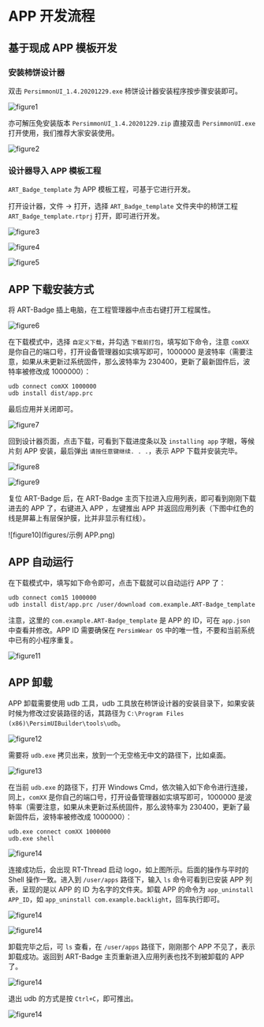 # APP 开发流程

## 基于现成 APP 模板开发

### 安装柿饼设计器

双击 `PersimmonUI_1.4.20201229.exe` 柿饼设计器安装程序按步骤安装即可。

![figure1](figures/设计器安装1.png)

亦可解压免安装版本 `PersimmonUI_1.4.20201229.zip` 直接双击 `PersimmonUI.exe` 打开使用，我们推荐大家安装使用。

![figure2](figures/免安装版本.png)

### 设计器导入 APP 模板工程

`ART_Badge_template` 为 APP 模板工程，可基于它进行开发。

打开设计器，文件 -> 打开，选择 `ART_Badge_template` 文件夹中的柿饼工程 `ART_Badge_template.rtprj` 打开，即可进行开发。

![figure3](figures/导入工程1.png)

![figure4](figures/导入工程2.png)

![figure5](figures/导入工程3.png)


## APP 下载安装方式

将 ART-Badge 插上电脑，在工程管理器中点击右键打开工程属性。

![figure6](figures/工程属性.png)

在下载模式中，选择 `自定义下载`，并勾选 `下载前打包`，填写如下命令，注意 `comXX` 是你自己的端口号，打开设备管理器如实填写即可，1000000 是波特率（需要注意，如果从未更新过系统固件，那么波特率为 230400，更新了最新固件后，波特率被修改成 1000000）：

```
udb connect comXX 1000000
udb install dist/app.prc
```

最后应用并关闭即可。

![figure7](figures/下载模式.png)

回到设计器页面，点击下载，可看到下载进度条以及 `installing app` 字眼，等候片刻 APP 安装，最后弹出 `请按任意键继续. . .`，表示 APP 下载并安装完毕。

![figure8](figures/下载APP1.png)

![figure9](figures/下载APP2.png)

复位 ART-Badge 后，在 ART-Badge 主页下拉进入应用列表，即可看到刚刚下载进去的 APP 了，右键进入 APP ，左键推出 APP 并返回应用列表（下图中红色的线是屏幕上有层保护膜，比并非显示有红线）。

![figure10](figures/示例 APP.png)

## APP 自动运行

在下载模式中，填写如下命令即可，点击下载就可以自动运行 APP 了：

```
udb connect com15 1000000
udb install dist/app.prc /user/download com.example.ART-Badge_template
```

注意，这里的 `com.example.ART-Badge_template` 是 APP 的 ID，可在 `app.json` 中查看并修改。APP ID 需要确保在 `PersimWear OS` 中的唯一性，不要和当前系统中已有的小程序重复。

![figure11](figures/APPID.png)

## APP 卸载

APP 卸载需要使用 udb 工具，udb 工具放在柿饼设计器的安装目录下，如果安装时候为修改过安装路径的话，其路径为 `C:\Program Files (x86)\PersimUIBuilder\tools\udb`。

![figure12](figures/udb路径.png)

需要将 `udb.exe` 拷贝出来，放到一个无空格无中文的路径下，比如桌面。

![figure13](figures/udb桌面.png)

在当前 `udb.exe` 的路径下，打开 Windows Cmd，依次输入如下命令进行连接，同上，`comXX` 是你自己的端口号，打开设备管理器如实填写即可，1000000 是波特率（需要注意，如果从未更新过系统固件，那么波特率为 230400，更新了最新固件后，波特率被修改成 1000000）：

```
udb.exe connect comXX 1000000
udb.exe shell
```

![figure14](figures/udb_cmd.png)

连接成功后，会出现 RT-Thread 启动 logo，如上图所示。后面的操作与平时的 Shell 操作一致。进入到 `/user/apps` 路径下，输入 `ls` 命令可看到已安装 APP 列表，呈现的是以 APP 的 ID 为名字的文件夹。卸载 APP 的命令为 `app_uninstall APP_ID`，如 `app_uninstall com.example.backlight`，回车执行即可。

![figure14](figures/user_apps.png)

![figure14](figures/卸载app.png)

卸载完毕之后，可 `ls` 查看，在 `/user/apps` 路径下，刚刚那个 APP 不见了，表示卸载成功。返回到 ART-Badge 主页重新进入应用列表也找不到被卸载的 APP 了。

![figure14](figures/卸载成功.png)

退出 udb 的方式是按 `Ctrl+C`，即可推出。

![figure14](figures/退出udb.png)

